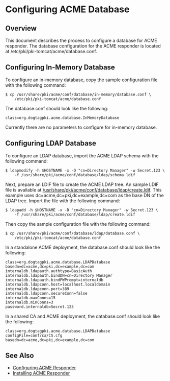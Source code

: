Configuring ACME Database
=========================

## Overview

This document describes the process to configure a database for ACME responder.
The database configuration for the ACME responder is located at /etc/pki/pki-tomcat/acme/database.conf.

## Configuring In-Memory Database

To configure an in-memory database, copy the sample configuration file with the following command:

```
$ cp /usr/share/pki/acme/conf/database/in-memory/database.conf \
    /etc/pki/pki-tomcat/acme/database.conf
```

The database.conf should look like the following:

```
class=org.dogtagpki.acme.database.InMemoryDatabase
```

Currently there are no parameters to configure for in-memory database.

## Configuring LDAP Database

To configure an LDAP database, import the ACME LDAP schema with the following command:

```
$ ldapmodify -h $HOSTNAME -x -D "cn=Directory Manager" -w Secret.123 \
    -f /usr/share/pki/acme/conf/database/ldap/schema.ldif
```

Next, prepare an LDIF file to create the ACME LDAP tree.
An sample LDIF file is available at [/usr/share/pki/acme/conf/database/ldap/create.ldif](../../../base/acme/conf/database/ldap/create.ldif).
This example uses dc=acme,dc=pki,dc=example,dc=com as the base DN of the LDAP tree.
Import the file with the following command:

```
$ ldapadd -h $HOSTNAME -x -D "cn=Directory Manager" -w Secret.123 \
    -f /usr/share/pki/acme/conf/database/ldap/create.ldif
```

Then copy the sample configuration file with the following command:

```
$ cp /usr/share/pki/acme/conf/database/ldap/database.conf \
    /etc/pki/pki-tomcat/acme/database.conf
```

In a standalone ACME deployment, the database.conf should look like the following:

```
class=org.dogtagpki.acme.database.LDAPDatabase
basedn=dc=acme,dc=pki,dc=example,dc=com
internaldb.ldapauth.authtype=BasicAuth
internaldb.ldapauth.bindDN=cn=Directory Manager
internaldb.ldapauth.bindPWPrompt=internaldb
internaldb.ldapconn.host=localhost.localdomain
internaldb.ldapconn.port=389
internaldb.ldapconn.secureConn=false
internaldb.maxConns=15
internaldb.minConns=3
password.internaldb=Secret.123
```

In a shared CA and ACME deployment, the database.conf should look like the following:

```
class=org.dogtagpki.acme.database.LDAPDatabase
configFile=conf/ca/CS.cfg
basedn=dc=acme,dc=pki,dc=example,dc=com
```

## See Also

* [Configuring ACME Responder](https://www.dogtagpki.org/wiki/Configuring_ACME_Responder)
* [Installing ACME Responder](Installing_ACME_Responder.md)
